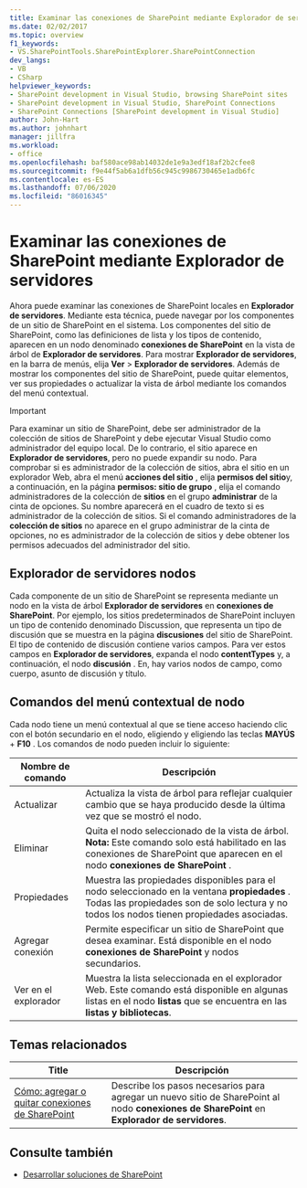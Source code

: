 ```yaml
---
title: Examinar las conexiones de SharePoint mediante Explorador de servidores | Microsoft Docs
ms.date: 02/02/2017
ms.topic: overview
f1_keywords:
- VS.SharePointTools.SharePointExplorer.SharePointConnection
dev_langs:
- VB
- CSharp
helpviewer_keywords:
- SharePoint development in Visual Studio, browsing SharePoint sites
- SharePoint development in Visual Studio, SharePoint Connections
- SharePoint Connections [SharePoint development in Visual Studio]
author: John-Hart
ms.author: johnhart
manager: jillfra
ms.workload:
- office
ms.openlocfilehash: baf580ace98ab14032de1e9a3edf18af2b2cfee8
ms.sourcegitcommit: f9e44f5ab6a1dfb56c945c9986730465e1adb6fc
ms.contentlocale: es-ES
ms.lasthandoff: 07/06/2020
ms.locfileid: "86016345"
---
```

# <a name="browse-sharepoint-connections-by-using-server-explorer"></a>Examinar las conexiones de SharePoint mediante Explorador de servidores
  Ahora puede examinar las conexiones de SharePoint locales en **Explorador de servidores**. Mediante esta técnica, puede navegar por los componentes de un sitio de SharePoint en el sistema. Los componentes del sitio de SharePoint, como las definiciones de lista y los tipos de contenido, aparecen en un nodo denominado **conexiones de SharePoint** en la vista de árbol de **Explorador de servidores**. Para mostrar **Explorador de servidores**, en la barra de menús, elija **Ver**  >  **Explorador de servidores**. Además de mostrar los componentes del sitio de SharePoint, puede quitar elementos, ver sus propiedades o actualizar la vista de árbol mediante los comandos del menú contextual.

> [!IMPORTANT]
> Para examinar un sitio de SharePoint, debe ser administrador de la colección de sitios de SharePoint y debe ejecutar Visual Studio como administrador del equipo local. De lo contrario, el sitio aparece en **Explorador de servidores**, pero no puede expandir su nodo. Para comprobar si es administrador de la colección de sitios, abra el sitio en un explorador Web, abra el menú **acciones del sitio** , elija **permisos del sitio**y, a continuación, en la página **permisos: sitio de grupo** , elija el comando administradores de la colección de **sitios** en el grupo **administrar** de la cinta de opciones. Su nombre aparecerá en el cuadro de texto si es administrador de la colección de sitios. Si el comando administradores de la **colección de sitios** no aparece en el grupo administrar de la cinta de opciones, no es administrador de la colección de sitios y debe obtener los permisos adecuados del administrador del sitio.

## <a name="server-explorer-nodes"></a>Explorador de servidores nodos
 Cada componente de un sitio de SharePoint se representa mediante un nodo en la vista de árbol **Explorador de servidores** en **conexiones de SharePoint**. Por ejemplo, los sitios predeterminados de SharePoint incluyen un tipo de contenido denominado Discussion, que representa un tipo de discusión que se muestra en la página **discusiones** del sitio de SharePoint. El tipo de contenido de discusión contiene varios campos. Para ver estos campos en **Explorador de servidores**, expanda el nodo **contentTypes** y, a continuación, el nodo **discusión** . En, hay varios nodos de campo, como cuerpo, asunto de discusión y título.

## <a name="node-shortcut-menu-commands"></a>Comandos del menú contextual de nodo
 Cada nodo tiene un menú contextual al que se tiene acceso haciendo clic con el botón secundario en el nodo, eligiendo y eligiendo las teclas **MAYÚS** + **F10** . Los comandos de nodo pueden incluir lo siguiente:

|Nombre de comando|Descripción|
|------------------|-----------------|
|Actualizar|Actualiza la vista de árbol para reflejar cualquier cambio que se haya producido desde la última vez que se mostró el nodo.|
|Eliminar|Quita el nodo seleccionado de la vista de árbol. **Nota:**  Este comando solo está habilitado en las conexiones de SharePoint que aparecen en el nodo **conexiones de SharePoint** .|
|Propiedades|Muestra las propiedades disponibles para el nodo seleccionado en la ventana **propiedades** . Todas las propiedades son de solo lectura y no todos los nodos tienen propiedades asociadas.|
|Agregar conexión|Permite especificar un sitio de SharePoint que desea examinar. Está disponible en el nodo **conexiones de SharePoint** y nodos secundarios.|
|Ver en el explorador|Muestra la lista seleccionada en el explorador Web. Este comando está disponible en algunas listas en el nodo **listas** que se encuentra en las **listas y bibliotecas**.|

## <a name="related-topics"></a>Temas relacionados

|Title|Descripción|
|-----------|-----------------|
|[Cómo: agregar o quitar conexiones de SharePoint](../sharepoint/how-to-add-or-remove-sharepoint-connections.md)|Describe los pasos necesarios para agregar un nuevo sitio de SharePoint al nodo **conexiones de SharePoint** en **Explorador de servidores**.|

## <a name="see-also"></a>Consulte también
- [Desarrollar soluciones de SharePoint](../sharepoint/developing-sharepoint-solutions.md)
